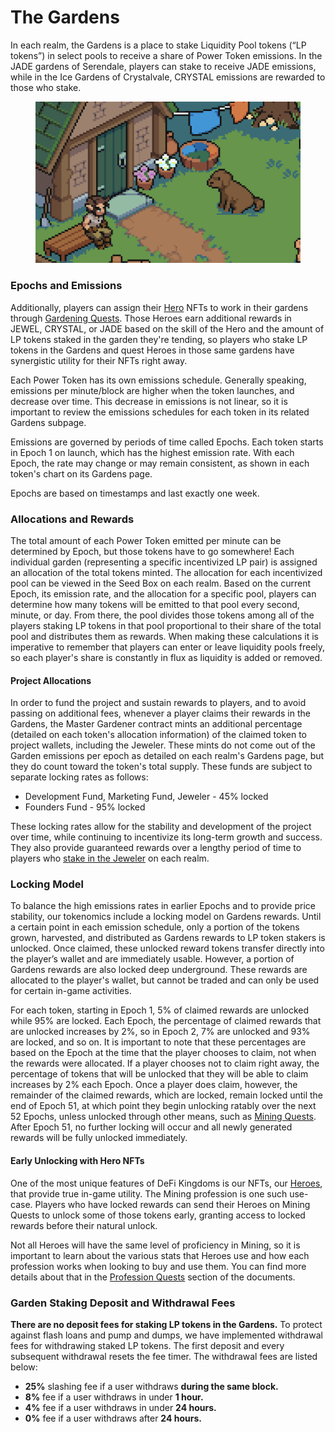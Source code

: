 # The Gardens

In each realm, the Gardens is a place to stake Liquidity Pool tokens (“LP tokens”) in select pools to receive a share of Power Token emissions. In the JADE gardens of Serendale, players can stake to receive JADE emissions, while in the Ice Gardens of Crystalvale, CRYSTAL emissions are rewarded to those who stake.

<figure><img src="../../.gitbook/assets/serendale-gardens.png" alt=""><figcaption></figcaption></figure>

### Epochs and Emissions

Additionally, players can assign their [Hero](../../learn/gameplay/heroes/) NFTs to work in their gardens through [Gardening Quests](https://docs.defikingdoms.com/learn/gameplay/professions/gardening). Those Heroes earn additional rewards in JEWEL, CRYSTAL, or JADE based on the skill of the Hero and the amount of LP tokens staked in the garden they're tending, so players who stake LP tokens in the Gardens and quest Heroes in those same gardens have synergistic utility for their NFTs right away.

Each Power Token has its own emissions schedule. Generally speaking, emissions per minute/block are higher when the token launches, and decrease over time. This decrease in emissions is not linear, so it is important to review the emissions schedules for each token in its related Gardens subpage.

Emissions are governed by periods of time called Epochs. Each token starts in Epoch 1 on launch, which has the highest emission rate. With each Epoch, the rate may change or may remain consistent, as shown in each token's chart on its Gardens page.

Epochs are based on timestamps and last exactly one week.

### Allocations and Rewards

The total amount of each Power Token emitted per minute can be determined by Epoch, but those tokens have to go somewhere! Each individual garden (representing a specific incentivized LP pair) is assigned an allocation of the total tokens minted. The allocation for each incentivized pool can be viewed in the Seed Box on each realm. Based on the current Epoch, its emission rate, and the allocation for a specific pool, players can determine how many tokens will be emitted to that pool every second, minute, or day. From there, the pool divides those tokens among all of the players staking LP tokens in that pool proportional to their share of the total pool and distributes them as rewards. When making these calculations it is imperative to remember that players can enter or leave liquidity pools freely, so each player's share is constantly in flux as liquidity is added or removed.

#### Project Allocations

In order to fund the project and sustain rewards to players, and to avoid passing on additional fees, whenever a player claims their rewards in the Gardens, the Master Gardener contract mints an additional percentage (detailed on each token's allocation information) of the claimed token to project wallets, including the Jeweler. These mints do not come out of the Garden emissions per epoch as detailed on each realm's Gardens page, but they do count toward the token's total supply. These funds are subject to separate locking rates as follows:

* Development Fund, Marketing Fund, Jeweler - 45% locked
* Founders Fund - 95% locked

These locking rates allow for the stability and development of the project over time, while continuing to incentivize its long-term growth and success. They also provide guaranteed rewards over a lengthy period of time to players who [stake in the Jeweler](../the-jeweler/) on each realm.

### Locking Model

To balance the high emissions rates in earlier Epochs and to provide price stability, our tokenomics include a locking model on Gardens rewards. Until a certain point in each emission schedule, only a portion of the tokens grown, harvested, and distributed as Gardens rewards to LP token stakers is unlocked. Once claimed, these unlocked reward tokens transfer directly into the player’s wallet and are immediately usable. However, a portion of Gardens rewards are also locked deep underground. These rewards are allocated to the player's wallet, but cannot be traded and can only be used for certain in-game activities.

For each token, starting in Epoch 1, 5% of claimed rewards are unlocked while 95% are locked. Each Epoch, the percentage of claimed rewards that are unlocked increases by 2%, so in Epoch 2, 7% are unlocked and 93% are locked, and so on. It is important to note that these percentages are based on the Epoch at the time that the player chooses to claim, not when the rewards were allocated. If a player chooses not to claim right away, the percentage of tokens that will be unlocked that they will be able to claim increases by 2% each Epoch. Once a player does claim, however, the remainder of the claimed rewards, which are locked, remain locked until the end of Epoch 51, at which point they begin unlocking ratably over the next 52 Epochs, unless unlocked through other means, such as [Mining Quests](https://docs.defikingdoms.com/learn/gameplay/professions/jewel-mining). After Epoch 51, no further locking will occur and all newly generated rewards will be fully unlocked immediately.

#### Early Unlocking with Hero NFTs

One of the most unique features of DeFi Kingdoms is our NFTs, our [Heroes](../../learn/gameplay/heroes/), that provide true in-game utility. The Mining profession is one such use-case. Players who have locked rewards can send their Heroes on Mining Quests to unlock some of those tokens early, granting access to locked rewards before their natural unlock.

Not all Heroes will have the same level of proficiency in Mining, so it is important to learn about the various stats that Heroes use and how each profession works when looking to buy and use them. You can find more details about that in the [Profession Quests](https://docs.defikingdoms.com/learn/gameplay/professions) section of the documents.

### **Garden Staking Deposit and Withdrawal Fees**

**There are no deposit fees for staking LP tokens in the Gardens.** To protect against flash loans and pump and dumps, we have implemented withdrawal fees for withdrawing staked LP tokens. The first deposit and every subsequent withdrawal resets the fee timer. The withdrawal fees are listed below:

* **25%** slashing fee if a user withdraws **during the same block.**
* **8%** fee if a user withdraws in under **1 hour.**
* **4%** fee if a user withdraws in under **24 hours.**
* **0%** fee if a user withdraws after **24 hours.**
